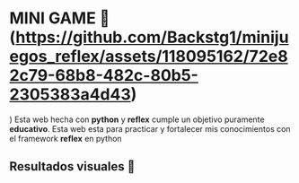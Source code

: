 # MINI GAME 🌟 (https://github.com/Backstg1/minijuegos_reflex/assets/118095162/72e82c79-68b8-482c-80b5-2305383a4d43)
)
Esta web hecha con __python__ y __reflex__ cumple un objetivo puramente __educativo__.
Esta web esta para practicar y fortalecer mis conocimientos con el framework __reflex__ en python 

## Resultados visuales 👀

